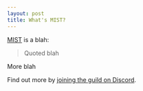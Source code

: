 ```yaml
---
layout: post
title: What's MIST?
---
```


[MIST](http://google.com) is a blah:

  > Quoted blah

More blah

Find out more by [joining the guild on Discord](https://github.com/blah).